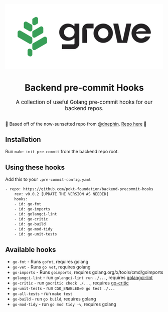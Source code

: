 <div align="center">
<img src=".github/grove_logo.png" alt="Grove logo" width="600"/>
<h1>Backend pre-commit Hooks</h1>
<big>A collection of useful Golang pre-commit hooks for our backend repos.</big>

</div>
<br/>

🙌 Based off of the now-sunsetted repo from [@dnephin](https://github.com/dnephin). [Repo here](https://github.com/dnephin/pre-commit-golang) 🙌

## Installation

Run `make init-pre-commit` from the backend repo root.

## Using these hooks

Add this to your `.pre-commit-config.yaml`

    - repo: https://github.com/pokt-foundation/backend-precommit-hooks
        rev: v0.0.2 [UPDATE THE VERSION AS NEEDED]
        hooks:
        - id: go-fmt
        - id: go-imports
        - id: golangci-lint
        - id: go-critic
        - id: go-build
        - id: go-mod-tidy
        - id: go-unit-tests

## Available hooks

- `go-fmt` - Runs `gofmt`, requires golang
- `go-vet` - Runs `go vet`, requires golang
- `go-imports` - Runs `goimports`, requires golang.org/x/tools/cmd/goimports
- `golangci-lint` - run `golangci-lint run ./...`, requires
  [golangci-lint](https://github.com/golangci/golangci-lint)
- `go-critic` - run `gocritic check ./...`, requires [go-critic](https://github.com/go-critic/go-critic)
- `go-unit-tests` - run `CGO_ENABLED=0 go test ./...`
- `go-all-tests` - run `make test`
- `go-build` - run `go build`, requires golang
- `go-mod-tidy` - run `go mod tidy -v`, requires golang
